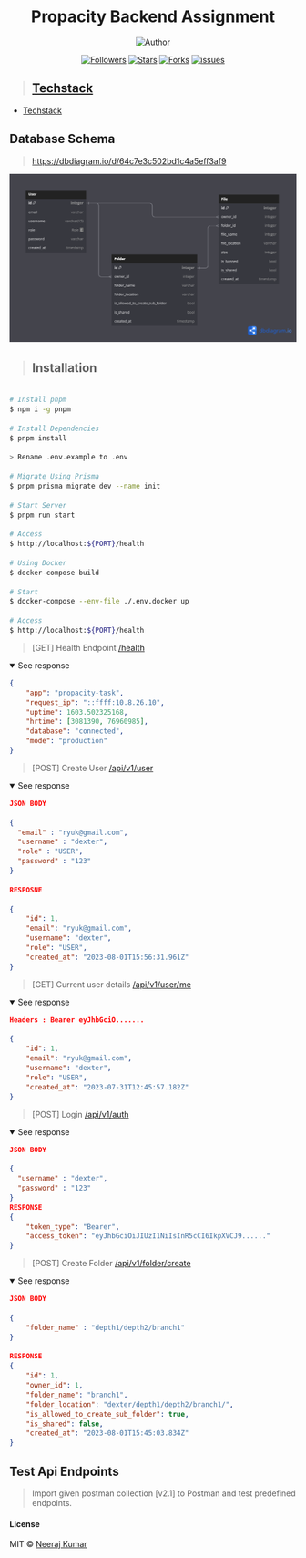<h1 align="center"> Propacity Backend Assignment</h1>
<p align="center">
<a href="https://github.com/Ryuk-me"><img title="Author" src="https://img.shields.io/badge/Author-Ryuk--me-red.svg?style=for-the-badge&logo=github"></a>
</p>
<p align="center">
<a href="https://github.com/Ryuk-me"><img title="Followers" src="https://img.shields.io/github/followers/Ryuk-me?color=teal&style=flat-square"></a>
<a href="https://github.com/Ryuk-me/pocket-url/stargazers/"><img title="Stars" src="https://img.shields.io/github/stars/ryuk-me/pocket-url?color=brown&style=flat-square"></a>
<a href="https://github.com/Ryuk-me/pocket-url/network/members"><img title="Forks" src="https://img.shields.io/github/forks/ryuk-me/pocket-url?color=lightgrey&style=flat-square"></a>
<a href="https://github.com/Ryuk-me/pocket-url/issues"><img title="issues" src="https://img.shields.io/github/issues/Ryuk-me/pocket-url?style=flat-square">

> ## Techstack

- [Techstack](./docs/techstack.md)

## Database Schema

> https://dbdiagram.io/d/64c7e3c502bd1c4a5eff3af9

![Database Schema](./assests/db_schema.png)

> ## Installation

```sh

# Install pnpm
$ npm i -g pnpm

# Install Dependencies
$ pnpm install

> Rename .env.example to .env

# Migrate Using Prisma
$ pnpm prisma migrate dev --name init

# Start Server
$ pnpm run start

# Access
$ http://localhost:${PORT}/health

# Using Docker
$ docker-compose build

# Start
$ docker-compose --env-file ./.env.docker up

# Access
$ http://localhost:${PORT}/health

```

>[GET] Health Endpoint [/health](https://api-propacity-ryuk-me.cloud.okteto.net/health)

<details open>
<summary> See response</summary>
<p>

```json
{
	"app": "propacity-task",
	"request_ip": "::ffff:10.8.26.10",
	"uptime": 1603.502325168,
	"hrtime": [3081390, 76960985],
	"database": "connected",
	"mode": "production"
}
```

</p>
</details>


>[POST] Create User [/api/v1/user](https://api-propacity-ryuk-me.cloud.okteto.net/api/v1/user)

<details open>
<summary> See response</summary>
<p>

```json
JSON BODY

{
  "email" : "ryuk@gmail.com",
  "username" : "dexter",
  "role" : "USER",
  "password" : "123"
}

RESPOSNE

{
    "id": 1,
    "email": "ryuk@gmail.com",
    "username": "dexter",
    "role": "USER",
    "created_at": "2023-08-01T15:56:31.961Z"
}
```

</p>
</details>

>[GET] Current user details [/api/v1/user/me](https://api-propacity-ryuk-me.cloud.okteto.net/api/v1/user/me)

<details open>
<summary> See response</summary>
<p>

```json
Headers : Bearer eyJhbGciO.......

{
    "id": 1,
    "email": "ryuk@gmail.com",
    "username": "dexter",
    "role": "USER",
    "created_at": "2023-07-31T12:45:57.182Z"
}
```

</p>
</details>

> [POST] Login [/api/v1/auth](https://api-propacity-ryuk-me.cloud.okteto.net/api/v1/auth)

<details open>
<summary> See response</summary>
<p>

```json
JSON BODY

{
  "username" : "dexter",
  "password" : "123"
}
RESPONSE
{
    "token_type": "Bearer",
    "access_token": "eyJhbGciOiJIUzI1NiIsInR5cCI6IkpXVCJ9......"
}
```

</p>
</details>

>[POST] Create Folder [/api/v1/folder/create](https://api-propacity-ryuk-me.cloud.okteto.net/api/v1/folder/create)

<details open>
<summary> See response</summary>
<p>

```json
JSON BODY

{
    "folder_name" : "depth1/depth2/branch1"
}

RESPONSE
{
    "id": 1,
    "owner_id": 1,
    "folder_name": "branch1",
    "folder_location": "dexter/depth1/depth2/branch1/",
    "is_allowed_to_create_sub_folder": true,
    "is_shared": false,
    "created_at": "2023-08-01T15:45:03.834Z"
}
```

</p>
</details>


## Test Api Endpoints

> Import given postman collection [v2.1] to Postman and test predefined endpoints.

#### License

MIT © [Neeraj Kumar](https://github.com/ryuk-me)
